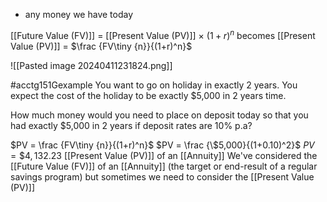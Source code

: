 - any money we have today

[[Future Value (FV)]] = [[Present Value (PV)]] $\times\ (1+r)^n$
becomes
[[Present Value (PV)]] = $\frac {FV\tiny {n}}{(1+r)^n}$

![[Pasted image 20240411231824.png]]

#acctg151Gexample You want to go on holiday in exactly 2 years. You expect the cost of the holiday to be exactly $5,000 in 2 years time. 

How much money would you need to place on deposit today so that you had exactly $5,000 in 2 years if deposit rates are 10% p.a?

$PV = \frac {FV\tiny {n}}{(1+r)^n}$
$PV = \frac {\$5,000}{(1+0.10)^2}$
$PV = \$4,132.23$
[[Present Value (PV)]] of an [[Annuity]]
We've considered the [[Future Value (FV)]] of an [[Annuity]] (the target or end-result of a regular savings program) but sometimes we need to consider the [[Present Value (PV)]] 
